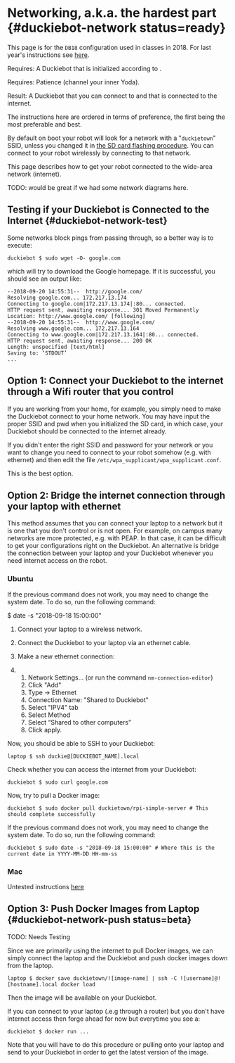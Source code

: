 # Networking, a.k.a. the hardest part {#duckiebot-network status=ready}

This page is for the `DB18` configuration used in classes in 2018. For last year's instructions see [here](https://docs.duckietown.org/DT17/). 

<div class='requirements' markdown="1">

Requires: A Duckiebot that is initialized according to [](#setup-duckiebot).

Requires: Patience (channel your inner Yoda).

Result: A Duckiebot that you can connect to and that is connected to the internet.

</div>

The instructions here are ordered in terms of preference, the first being the most preferable and best. 


By default on boot your robot will look for a network with a "`duckietown`" SSID, unless you changed it in [the SD card flashing procedure](#burn-sd-card). You can connect to your robot wirelessly by connecting to that network. 

This page describes how to get your robot connected to the wide-area network (internet).

TODO: would be great if we had some network diagrams here.

## Testing if your Duckiebot is Connected to the Internet {#duckiebot-network-test}

Some networks block pings from passing through, so a better way is to execute:

    duckiebot $ sudo wget -O- google.com


which will try to download the Google homepage. If it is successful, you should see an output like:


    --2018-09-20 14:55:31--  http://google.com/
    Resolving google.com... 172.217.13.174
    Connecting to google.com|172.217.13.174|:80... connected.
    HTTP request sent, awaiting response... 301 Moved Permanently
    Location: http://www.google.com/ [following]
    --2018-09-20 14:55:31--  http://www.google.com/
    Resolving www.google.com... 172.217.13.164
    Connecting to www.google.com|172.217.13.164|:80... connected.
    HTTP request sent, awaiting response... 200 OK
    Length: unspecified [text/html]
    Saving to: ‘STDOUT’
    ...


## Option 1: Connect your Duckiebot to the internet through a Wifi router that you control

If you are working from your home, for example, you simply need to make the Duckiebot connect to your home network. You may have input the proper SSID and pwd when you initialized the SD card, in which case, your Duckiebot should be connected to the internet already. 

If you didn't enter the right SSID and password for your network or you want to change you need to connect to your robot somehow (e.g. with ethernet) and then edit the file `/etc/wpa_supplicant/wpa_supplicant.conf`.

This is the best option. 

## Option 2: Bridge the internet connection through your laptop with ethernet

This method assumes that you can connect your laptop to a network but it is one that you don't control or is not open. For example, on campus many networks are more protected, e.g. with PEAP. In that case, it can be difficult to get your configurations right on the Duckiebot. An alternative is bridge the connection between your laptop and your Duckiebot whenever you need internet access on the robot. 

### Ubuntu

   
If the previous command does not work, you may need to change the system date. To do so, run the following command:

   $ date -s "2018-09-18 15:00:00"
1. Connect your laptop to a wireless network.
2. Connect the Duckiebot to your laptop via an ethernet cable.

3. Make a new ethernet connection:

4. 1. Network Settings… (or run the command `nm-connection-editor`)
   2. Click "Add"
   3. Type -> Ethernet
   4. Connection Name: "Shared to Duckiebot"
   5. Select "IPV4" tab
   6. Select Method
   7. Select “Shared to other computers”
   8. Click apply.

Now, you should be able to SSH to your Duckiebot:

```
laptop $ ssh duckie@[DUCKIEBOT_NAME].local
```

Check whether you can access the internet from your Duckiebot:

```
duckiebot $ sudo curl google.com
```

Now, try to pull a Docker image:

```
duckiebot $ sudo docker pull duckietown/rpi-simple-server # This should complete successfully 
```

If the previous command does not work, you may need to change the system date. To do so, run the following command:

```
duckiebot $ sudo date -s "2018-09-18 15:00:00" # Where this is the current date in YYYY-MM-DD HH-mm-ss
```

### Mac

Untested instructions [here](https://medium.com/@tzhenghao/how-to-ssh-into-your-raspberry-pi-with-a-mac-and-ethernet-cable-636a197d055)


## Option 3: Push Docker Images from Laptop {#duckiebot-network-push status=beta}

TODO: Needs Testing

Since we are primarily using the internet to pull Docker images, we can simply connect the laptop and the Duckiebot and push docker images down from the laptop. 

```
laptop $ docker save duckietown/![image-name] | ssh -C ![username]@![hostname].local docker load
```

Then the image will be available on your Duckiebot.

If you can connect to your laptop (.e.g through a router) but you don't have internet access then forge ahead for now but everytime you see a:

```
duckiebot $ docker run ...
```

Note that you will have to do this procedure or pulling onto your laptop and send to your Duckiebot in order to get the latest version of the image. 
